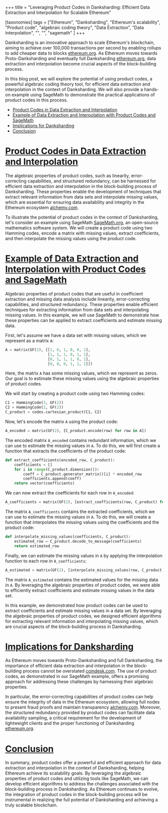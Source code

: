 +++
title = "Leveraging Product Codes in Danksharding: Efficient Data Extraction and Interpolation for Scalable Ethereum"

[taxonomies]
tags = ["Ethereum", "Danksharding", "Ethereum's scalability", "Product code", "algebraic coding theory", "Data Extraction", "Data Interpolation", "", "", "sagemath" ]
+++

Danksharding is an innovative approach to scale Ethereum's blockchain, aiming to achieve over 100,000 transactions per second by enabling rollups to add cheaper data to blocks [ethereum.org](https://ethereum.org/en/roadmap/danksharding/). As Ethereum moves towards Proto-Danksharding and eventually full Danksharding [ethereum.org](https://ethereum.org/en/roadmap/), data extraction and interpolation become crucial aspects of the block-building process. 

In this blog post, we will explore the potential of using product codes, a powerful algebraic coding theory tool, for efficient data extraction and interpolation in the context of Danksharding. We will also provide a hands-on example using SageMath to demonstrate the practical applications of product codes in this process.

- [Product Codes in Data Extraction and Interpolation](#product-codes-in-data-extraction-and-interpolation)
- [Example of Data Extraction and Interpolation with Product Codes and SageMath](#example-of-data-extraction-and-interpolation-with-product-codes-and-sagemath)
- [Implications for Danksharding](#implications-for-danksharding)
- [Conclusion](#conclusion)


# [Product Codes in Data Extraction and Interpolation](#product-codes-in-data-extraction-and-interpolation)

The algebraic properties of product codes, such as linearity, error-correcting capabilities, and structured redundancy, can be harnessed for efficient data extraction and interpolation in the block-building process of Danksharding. These properties enable the development of techniques that extract relevant information from data sets and interpolate missing values, which are essential for ensuring data availability and integrity in the Ethereum ecosystem [alchemy.com](https://www.alchemy.com/overviews/danksharding).

To illustrate the potential of product codes in the context of Danksharding, let's consider an example using SageMath [SageMath.org](https://www.sagemath.org/), an open-source mathematics software system. We will create a product code using two Hamming codes, encode a matrix with missing values, extract coefficients, and then interpolate the missing values using the product code.

# [Example of Data Extraction and Interpolation with Product Codes and SageMath](#example-of-data-extraction-and-interpolation-with-product-codes-and-sagemath)

Algebraic properties of product codes that are useful in coefficient extraction and missing data analysis include linearity, error-correcting capabilities, and structured redundancy. These properties enable efficient techniques for extracting information from data sets and interpolating missing values. In this example, we will use SageMath to demonstrate how these properties can be applied to extract coefficients and estimate missing data.

First, let's assume we have a data set with missing values, which we represent as a matrix `A`:

```python
A = matrix(GF(2), [[1, 0, 1, 0, 0, 1],
                   [1, 1, 1, 0, 1, 1],
                   [0, 1, 1, 1, 0, 1],
                   [0, 0, 0, 1, 1, 1]])

```
Here, the matrix `A` has some missing values, which we represent as zeros. Our goal is to estimate these missing values using the algebraic properties of product codes.

We will start by creating a product code using two Hamming codes:

```python
C1 = HammingCode(3, GF(2))
C2 = HammingCode(2, GF(2))
C_product = codes.cartesian_product(C1, C2)

```

Now, let's encode the matrix `A` using the product code:

```python
A_encoded = matrix(GF(2), [C_product.encode(row) for row in A])

```

The encoded matrix `A_encoded` contains redundant information, which we can use to estimate the missing values in `A`. To do this, we will first create a function that extracts the coefficients of the product code:

```python
def extract_coefficients(encoded_row, C_product):
    coefficients = []
    for i in range(C_product.dimension()):
        coeff = C_product.generator_matrix()[i] * encoded_row
        coefficients.append(coeff)
    return vector(coefficients)

```

We can now extract the coefficients for each row in `A_encoded`:

```python
A_coefficients = matrix(GF(2), [extract_coefficients(row, C_product) for row in A_encoded])

```

The matrix `A_coefficients` contains the extracted coefficients, which we can use to estimate the missing values in `A`. To do this, we will create a function that interpolates the missing values using the coefficients and the product code:

```python
def interpolate_missing_values(coefficients, C_product):
    estimated_row = C_product.decode_to_message(coefficients)
    return estimated_row

```

Finally, we can estimate the missing values in `A` by applying the interpolation function to each row in `A_coefficients`:

```python
A_estimated = matrix(GF(2), [interpolate_missing_values(row, C_product) for row in A_coefficients])

```

The matrix `A_estimated` contains the estimated values for the missing data in `A`. By leveraging the algebraic properties of product codes, we were able to efficiently extract coefficients and estimate missing values in the data set.

In this example, we demonstrated how product codes can be used to extract coefficients and estimate missing values in a data set. By leveraging the algebraic properties of product codes, we designed efficient algorithms for extracting relevant information and interpolating missing values, which are crucial aspects of the block-building process in Danksharding.

# [Implications for Danksharding](#implications-for-danksharding)

As Ethereum moves towards Proto-Danksharding and full Danksharding, the importance of efficient data extraction and interpolation in the block-building process cannot be overstated [coindesk.com](https://www.coindesk.com/layer2/2022/06/08/scaling-ethereum-beyond-the-merge-danksharding/). The use of product codes, as demonstrated in our SageMath example, offers a promising approach for addressing these challenges by harnessing their algebraic properties.

In particular, the error-correcting capabilities of product codes can help ensure the integrity of data in the Ethereum ecosystem, allowing full nodes to present fraud proofs and maintain transparency [alchemy.com](https://www.alchemy.com/overviews/danksharding). Moreover, the structured redundancy provided by product codes can facilitate data availability sampling, a critical requirement for the development of lightweight clients and the proper functioning of Danksharding [ethereum.org](https://ethereum.org/en/roadmap/danksharding/).

# [Conclusion](#conclusion)

In summary, product codes offer a powerful and efficient approach for data extraction and interpolation in the context of Danksharding, helping Ethereum achieve its scalability goals. By leveraging the algebraic properties of product codes and utilizing tools like SageMath, we can develop efficient algorithms to address the challenges associated with the block-building process in Danksharding. As Ethereum continues to evolve, the integration of product codes in the block-building process will be instrumental in realizing the full potential of Danksharding and achieving a truly scalable blockchain.
